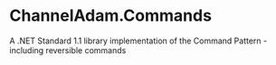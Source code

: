 # ChannelAdam.Commands
A .NET Standard 1.1 library implementation of the Command Pattern - including reversible commands
